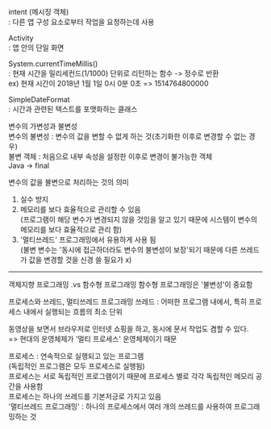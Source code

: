 intent (메시징 객체)  
: 다른 앱 구성 요소로부터 작업을 요청하는데 사용  

Activity  
: 앱 안의 단일 화면  

System.currentTimeMillis()  
: 현재 시간을 밀리세컨드(1/1000) 단위로 리턴하는 함수 -> 정수로 반환  
ex) 현재 시간이 2018년 1월 1일 0시 0분 0초 => 1514764800000  

SimpleDateFormat  
: 시간과 관련된 텍스트를 포맷화하는 클래스   


변수의 가변성과 불변성  
변수의 불변성 : 변수의 값을 변할 수 없게 하는 것(초기화한 이후로 변경할 수 없는 경우)  
불변 객체 : 처음으로 내부 속성을 설정한 이후로 변경이 불가능한 객체  
Java -> final  

변수의 값을 불변으로 처리하는 것의 의미  
1. 실수 방지  
2. 메모리를 보다 효율적으로 관리할 수 있음  
(프로그램이 해당 변수가 변경되지 않을 것임을 알고 있기 때문에 시스템이 변수의 메모리를 보다 효율적으로 관리 함)  
3. '멀티쓰레드' 프로그래밍에서 유용하게 사용 됨   
(불변 변수는 '동시에 접근하더라도 변수의 불변성이 보장'되기 때문에 다른 쓰레드가 값을 변경할 것을 신경 쓸 필요가 x)  



---------------------------------------------------------------------------------------------------------
객체지향 프로그래밍 .vs 함수형 프로그래밍
함수형 프로그래밍은 '불변성'이 중요함  

프로세스와 쓰레드, 멀티쓰레드 프로그래밍
쓰레드 : 어떠한 프로그램 내에서, 특히 프로세스 내에서 실행되는 흐름의 최소 단위  

동영상을 보면서 브라우저로 인터넷 쇼핑을 하고, 동시에 문서 작업도 겸할 수 있다.  
=> 현대의 운영체제가 '멀티 프로세스' 운영체제이기 때문  

프로세스 : 연속적으로 실행되고 있는 프로그램   
(독립적인 프로그램은 모두 프로세스로 실행됨)  
프로세스는 서로 독립적인 프로그램이기 때문에 프로세스 별로 각각 독립적인 메모리 공간을 사용함  
프로세스는 하나의 쓰레드를 기본저긍로 가지고 있음  
'멀티쓰레드 프로그래밍' : 하나의 프로세스에서 여러 개의 쓰레드를 사용하여 프로그래밍하는 것  
